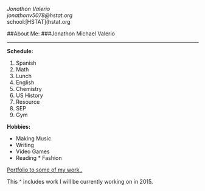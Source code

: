 _Jonathon Valerio_  
_jonathonv5078@hstat.org_  
school:[HSTAT](hstat.org

##About Me:
###Jonathon Michael Valerio
___
**Schedule:**

1. Spanish
2. Math
3. Lunch
4. English
5. Chemistry
6. US History
7. Resource
8. SEP
9. Gym

**Hobbies:**
* Making Music
 * Writing
  * Video Games
   * Reading
    * Fashion

[Portfolio to some of my work..](https://sites.google.com/a/hstat.org/jonathonv5078sep11/)

This ^ includes work I will be currently working on in 2015.  

